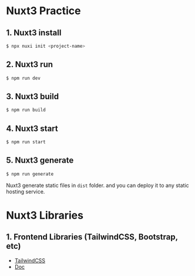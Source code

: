 # Nuxt3 Practice
## 1. Nuxt3 install

```bash
$ npx nuxi init <project-name>
```

## 2. Nuxt3 run

```bash
$ npm run dev
```

## 3. Nuxt3 build

```bash
$ npm run build
```

## 4. Nuxt3 start

```bash
$ npm run start
```

## 5. Nuxt3 generate

```bash
$ npm run generate
```

Nuxt3 generate static files in `dist` folder. and you can deploy it to any static hosting service.

# Nuxt3 Libraries

## 1. Frontend Libraries (TailwindCSS, Bootstrap, etc)
- [TailwindCSS](https://tailwindcss.com/)
- [Doc](docs/tailwindcss.md)
